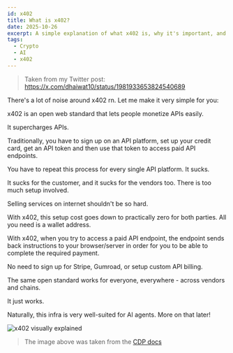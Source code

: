 ```yaml
---
id: x402
title: What is x402?
date: 2025-10-26
excerpt: A simple explanation of what x402 is, why it's important, and how it works.
tags:
  - Crypto
  - AI
  - x402
---
```


> Taken from my Twitter post: https://x.com/dhaiwat10/status/1981933653824540689

There's a lot of noise around x402 rn. Let me make it very simple for you:

x402 is an open web standard that lets people monetize APIs easily.

It supercharges APIs.

Traditionally, you have to sign up on an API platform, set up your credit card, get an API token and then use that token to access paid API endpoints.

You have to repeat this process for every single API platform. It sucks.

It sucks for the customer, and it sucks for the vendors too. There is too much setup involved.

Selling services on internet shouldn't be so hard.

With x402, this setup cost goes down to practically zero for both parties. All you need is a wallet address.

With x402, when you try to access a paid API endpoint, the endpoint sends back instructions to your browser/server in order for you to be able to complete the required payment.

No need to sign up for Stripe, Gumroad, or setup custom API billing. 

The same open standard works for everyone, everywhere - across vendors and chains.

It just works.

Naturally, this infra is very well-suited for AI agents. More on that later!

![x402 visually explained](https://pbs.twimg.com/media/G4E-A01WYAE0Xcg?format=png&name=4096x4096)

> The image above was taken from the [CDP docs](https://docs.cdp.coinbase.com/x402/core-concepts/how-it-works#payment-flow)